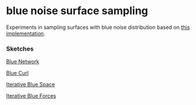 # blue noise surface sampling

Experiments in sampling surfaces with blue noise distribution based on [this implementation](https://github.com/marmakoide/mesh-blue-noise-sampling/).

### Sketches

[Blue Network](https://gkjohnson.github.io/three-sketches/blue-surface-sample/blueNetwork.html)

[Blue Curl](https://gkjohnson.github.io/three-sketches/blue-surface-sample/blueCurl.html)

[Iterative Blue Space](https://gkjohnson.github.io/three-sketches/blue-surface-sample/blueSpacing.html)

[Iterative Blue Forces](https://gkjohnson.github.io/three-sketches/blue-surface-sample/blueForces.html)
